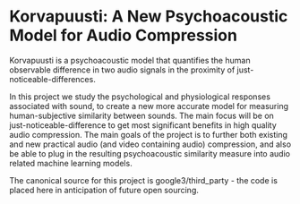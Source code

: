# Korvapuusti: A New Psychoacoustic Model for Audio Compression

Korvapuusti is a psychoacoustic model that quantifies the human observable difference in two
audio signals in the proximity of just-noticeable-differences.

In this project we study the psychological and physiological responses associated with sound,
to create a new more accurate model for measuring human-subjective similarity between sounds.
The main focus will be on just-noticeable-difference to get most significant benefits in high
quality audio compression.
The main goals of the project is to further both existing and new practical audio (and video
containing audio) compression, and also be able to plug in the resulting psychoacoustic similarity
measure into audio related machine learning models.

The canonical source for this project is google3/third_party - the code is placed here in
anticipation of future open sourcing.
